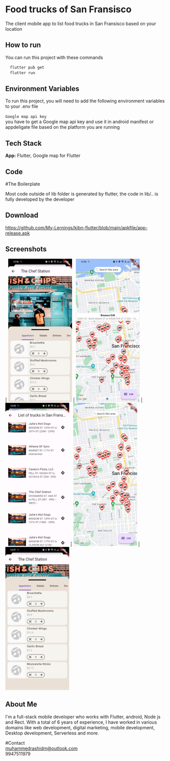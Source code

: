 
# Food trucks of San Fransisco 

The client mobile app to list food trucks in San Fransisco based on your location



## How to run

You can run this project with these commands

```bash
  flutter pub get
  flutter run
```
    
## Environment Variables

To run this project, you will need to add the following environment variables to your .env file

`Google map api key`        
you have to get a Google map api key and use it in android manifest or appdeligate file based on the platform you are running
 



## Tech Stack


**App:** Flutter, Google map for Flutter


## Code

#The Boilerplate

Most code outside of lib folder is generated by flutter, the code in lib/.. is fully developed by the developer

## Download 
https://github.com/My-Lernings/kjbn-flutter/blob/main/apkfile/app-release.apk

## Screenshots

| <img src="https://raw.githubusercontent.com/My-Lernings/kjbn-flutter/main/screenshots/1.jpeg" width="200" /> | <img src="https://raw.githubusercontent.com/My-Lernings/kjbn-flutter/main/screenshots/2.jpeg" width="200" /> | <img src="https://raw.githubusercontent.com/My-Lernings/kjbn-flutter/main/screenshots/3.jpeg" width="200" /> |
<img src="https://raw.githubusercontent.com/My-Lernings/kjbn-flutter/main/screenshots/4.jpeg" width="200" /> |
<img src="https://raw.githubusercontent.com/My-Lernings/kjbn-flutter/main/screenshots/5.jpeg" width="200" /> 

##  About Me
I'm a full-stack mobile developer who works with Flutter, android, Node js and Rect. With a total of 6 years of experience, I have worked in various domains like web development, digital marketing, mobile development, Desktop development, Serverless and more.

#Contact  
muhammedrashidm@outlook.com  
9947511979



